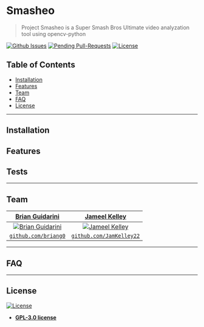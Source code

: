 <a href="#" title="Smasheo Logo" alt="Smasheo Logo"></a>

# Smasheo

> Project Smasheo is a Super Smash Bros Ultimate video analyzation tool using opencv-python

[![Github Issues](http://githubbadges.herokuapp.com/JamKelley22/Smasheo/issues.svg?style=flat-square)](https://github.com/JamKelley22/Smasheo/issues) [![Pending Pull-Requests](http://githubbadges.herokuapp.com/JamKelley22/Smasheo/pulls.svg?style=flat-square)](https://github.com/JamKelley22/Smasheo/pulls) [![License](https://img.shields.io/github/license/JamKelley22/Smasheo.svg)](https://www.gnu.org/licenses/gpl-3.0) 

## Table of Contents

- [Installation](#installation)
- [Features](#features)
- [Team](#team)
- [FAQ](#faq)
- [License](#license)

---

## Installation
## Features
## Tests
---

## Team
| <a href="https://github.com/briang0" target="_blank">**Brian Guidarini**</a> | <a href="https://jamkelley.com" target="_blank">**Jameel Kelley**</a> 
| :---: |:---:|
| [![Brian Guidarini](https://github.com/briang0.png?size=200)](https://github.com/briang0)    | [![Jameel Kelley](https://github.com/JamKelley22.png?size=200)](https://jamkelley.com)  |
| <a href="https://github.com/briang0" target="_blank">`github.com/briang0`</a> | <a href="http://github.com/JamKelley22" target="_blank">`github.com/JamKelley22`</a> 
---

## FAQ

---

## License

[![License](https://img.shields.io/github/license/JamKelley22/Smasheo.svg)](https://www.gnu.org/licenses/gpl-3.0)

- **[GPL-3.0 license](https://img.shields.io/github/license/JamKelley22/Smasheo.svg)**
